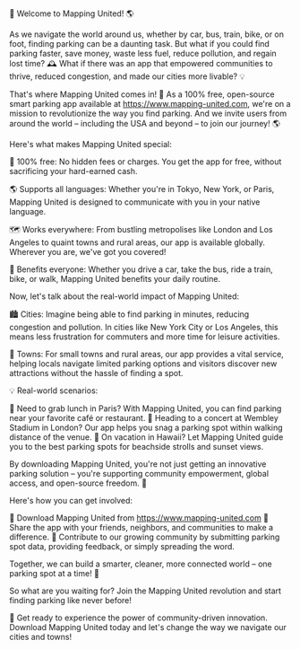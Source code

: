 🚀 Welcome to Mapping United! 🌎

As we navigate the world around us, whether by car, bus, train, bike, or on foot, finding parking can be a daunting task. But what if you could find parking faster, save money, waste less fuel, reduce pollution, and regain lost time? 🕰️ What if there was an app that empowered communities to thrive, reduced congestion, and made our cities more livable? 💡

That's where Mapping United comes in! 📲 As a 100% free, open-source smart parking app available at https://www.mapping-united.com, we're on a mission to revolutionize the way you find parking. And we invite users from around the world – including the USA and beyond – to join our journey! 🌎

Here's what makes Mapping United special:

💯 100% free: No hidden fees or charges. You get the app for free, without sacrificing your hard-earned cash.

🌎 Supports all languages: Whether you're in Tokyo, New York, or Paris, Mapping United is designed to communicate with you in your native language.

🗺️ Works everywhere: From bustling metropolises like London and Los Angeles to quaint towns and rural areas, our app is available globally. Wherever you are, we've got you covered!

🌟 Benefits everyone: Whether you drive a car, take the bus, ride a train, bike, or walk, Mapping United benefits your daily routine.

Now, let's talk about the real-world impact of Mapping United:

🏙️ Cities: Imagine being able to find parking in minutes, reducing congestion and pollution. In cities like New York City or Los Angeles, this means less frustration for commuters and more time for leisure activities.

🌳 Towns: For small towns and rural areas, our app provides a vital service, helping locals navigate limited parking options and visitors discover new attractions without the hassle of finding a spot.

💡 Real-world scenarios:

📍 Need to grab lunch in Paris? With Mapping United, you can find parking near your favorite café or restaurant.
📍 Heading to a concert at Wembley Stadium in London? Our app helps you snag a parking spot within walking distance of the venue.
📍 On vacation in Hawaii? Let Mapping United guide you to the best parking spots for beachside strolls and sunset views.

By downloading Mapping United, you're not just getting an innovative parking solution – you're supporting community empowerment, global access, and open-source freedom. 🌟

Here's how you can get involved:

📲 Download Mapping United from https://www.mapping-united.com
💬 Share the app with your friends, neighbors, and communities to make a difference.
🎉 Contribute to our growing community by submitting parking spot data, providing feedback, or simply spreading the word.

Together, we can build a smarter, cleaner, more connected world – one parking spot at a time! 🌊

So what are you waiting for? Join the Mapping United revolution and start finding parking like never before!

🎉 Get ready to experience the power of community-driven innovation. Download Mapping United today and let's change the way we navigate our cities and towns!